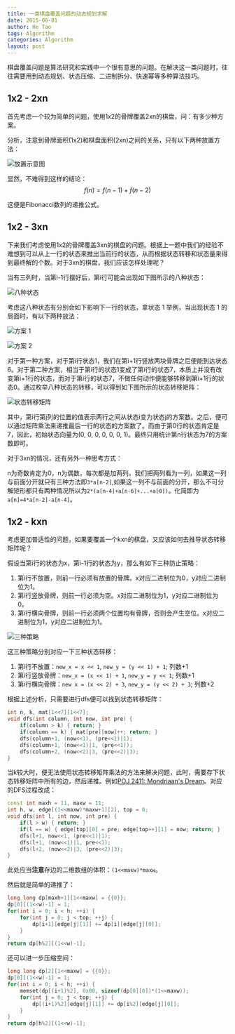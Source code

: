 ```yaml
---
title: 一类棋盘覆盖问题的动态规划求解
date: 2015-06-01
author: He Tao
tags: Algorithm
categories: Algorithm
layout: post
---
```


棋盘覆盖问题是算法研究和实践中一个很有意思的问题。在解决这一类问题时，往往需要用到动态规划、状态压缩、二进制拆分、快速幂等多种算法技巧。

1x2 - 2xn
----------

首先考虑一个较为简单的问题，使用1x2的骨牌覆盖2xn的棋盘，问：有多少种方案。

<!--more-->

分析，注意到骨牌面积(1x2)和棋盘面积(2xn)之间的关系，只有以下两种放置方法：

![放置示意图][1]

显然，不难得到这样的结论：$$f(n) = f(n-1) + f(n-2) $$

这便是Fibonacci数列的递推公式。

1x2 - 3xn
---------

下来我们考虑使用1x2的骨牌覆盖3xn的棋盘的问题。根据上一题中我们的经验不难想到可以从上一行的状态来推出当前行的状态，从而根据状态转移和状态量来得到最终解的个数。对于3xn的棋盘，我们应该怎样处理呢？

当有三列时，当第i-1行摆好后，第i行可能会出现如下图所示的八种状态：

![八种状态][2]

考虑这八种状态有分别会如下影响下一行的状态，拿状态 1 举例，当出现状态 1 的局面时，有以下两种放法：

![方案 1][3]

![方案 2][4]

对于第一种方案，对于第i行状态1，我们在第i+1行竖放两块骨牌之后便能到达状态6。对于第二种方案，相当于第i行的状态1变成了第i行的状态7，本质上并没有改变第i+1行的状态，而对于第i行的状态7，不做任何动作便能够转移到第i+1行的状态0。通过枚举八种状态的转移，可以得到如下图所示的状态转移矩阵：

![状态转移矩阵][5]

其中，第i行第j列的位置的值表示两行之间从状态i变为状态j的方案数。之后，便可以通过矩阵乘法来递推最后一行的状态的方案数了。而由于第0行的状态肯定是7，因此，初始状态向量为(0, 0, 0, 0, 0, 0, 1)。最终只用统计第n行状态为7的方案数即可。

对于3xn的情况，还有另外一种思考方式：

n为奇数肯定为0，n为偶数，每次都是加两列，我们把两列看为一列，如果这一列与前面分开就只有三种方法即`3*a[n-2]`,如果这一列不与前面的分开，那么不可分解矩形都只有两种情况所以为`2*(a[n-4]+a[n-6]+...+a[0])`。化简即为`a[n]=4*a[n-2]-a[n-4]`。

1x2 - kxn
---------

考虑更加普适性的问题，如果要覆盖一个kxn的棋盘，又应该如何去推导状态转移矩阵呢？

假设当第i行的状态为x，第i-1行的状态为y，那么有如下三种防止策略：

1. 第i行不放置，则前一行必须有放置的骨牌。x对应二进制位为0，y对应二进制位为1。
2. 第i行竖放骨牌，则前一行必须为空。x对应二进制位为1，y对应二进制位为0。
3. 第i行横向骨牌，则前一行必须两个位置均有骨牌，否则会产生空位。x对应二进制位为1，y对应二进制位为1。

![三种策略][6]

这三种策略分别对应一下三种状态转移：

1. 第i行不放置：`new_x = x << 1`, `new_y = (y << 1) + 1`; 列数+1
2. 第i行竖放骨牌：`new_x = (x << 1) + 1`, `new_y = y << 1`; 列数+1
3. 第i行横向骨牌：`new x = (x << 2) + 3`, `new_y = (y << 2) + 3`; 列数+2

根据上述分析，只需要进行dfs便可以找到状态转移矩阵：

~~~cpp
int n, k, mat[1<<7][1<<7];
void dfs(int column, int now, int pre) {
    if(column > k) { return; }
    if(column == k) { mat[pre][now]++; return; }
    dfs(column+1, (now<<1), (pre<<1)|1);
    dfs(column+1, (now<<1)|1, (pre<<1));
    dfs(column+2, (now<<2)|3, (pre<<2)|3);
}
~~~

当k较大时，便无法使用状态转移矩阵乘法的方法来解决问题，此时，需要存下状态转移矩阵中所有的边，然后递推。例如[POJ 2411: Mondriaan's Dream][7]。对应的DFS过程改成：

~~~cpp
const int maxh = 11, maxw = 11;
int h, w, edge[(1<<maxw)*maxw+1][2], top = 0;
void dfs(int l, int now, int pre) {
    if(l > w) { return; }
    if(l == w) { edge[top][0] = pre; edge[top++][1] = now; return; }
    dfs(l+1, now<<1, (pre<<1)|1);
    dfs(l+1, (now<<1)|1, pre<<1);
    dfs(l+2, (now<<2)|3, (pre<<2)|3);
}
~~~

此处应当**注意**存边的二维数组的体积：`(1<<maxw)*maxw`。

然后就是简单的递推了：

~~~cpp
long long dp[maxh+1][1<<maxw] = {{0}};
dp[0][(1<<w)-1] = 1;
for(int i = 0; i < h; ++i) {
    for(int j = 0; j < top; ++j) {
        dp[i+1][edge[j][1]] += dp[i][edge[j][0]];
    }
}
return dp[h%2][(1<<w)-1];
~~~

还可以进一步压缩空间：

~~~cpp
long long dp[2][1<<maxw] = {{0}};
dp[0][(1<<w)-1] = 1;
for(int i = 0; i < h; ++i) {
    memset(dp[(i+1)%2], 0x00, sizeof(dp[0][0])*(1<<maxw));
    for(int j = 0; j < top; ++j) {
        dp[(i+1)%2][edge[j][1]] += dp[i%2][edge[j][0]];
    }
}
return dp[h%2][(1<<w)-1];
~~~

<!--links-->

[1]: {{site.url}}/resource/domino_tiling_dp/pic_1.png
[2]: {{site.url}}/resource/domino_tiling_dp/pic_2.png
[3]: {{site.url}}/resource/domino_tiling_dp/pic_3.png
[4]: {{site.url}}/resource/domino_tiling_dp/pic_4.png
[5]: {{site.url}}/resource/domino_tiling_dp/pic_5.png
[6]: {{site.url}}/resource/domino_tiling_dp/pic_6.png
[7]: http://poj.org/problem?id=2411
